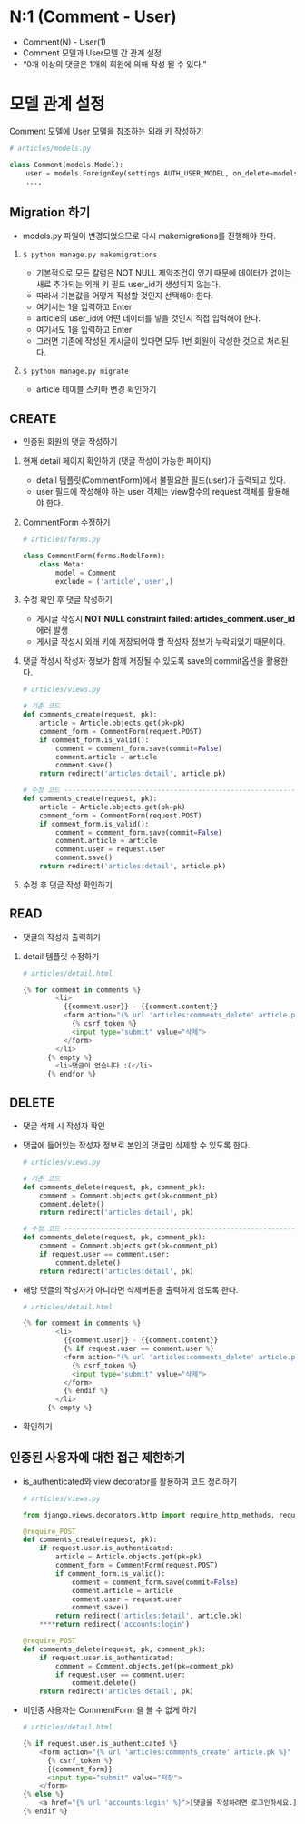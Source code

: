 # N:1 (Comment - User)

- Comment(N) - User(1)
- Comment 모델과 User모델 간 관계 설정
- “0개 이상의 댓글은 1개의 회원에 의해 작성 될 수 있다.”

# 모델 관계 설정

Comment 모델에 User 모델을 참조하는 외래 키 작성하기

```python
# articles/models.py

class Comment(models.Model):
    user = models.ForeignKey(settings.AUTH_USER_MODEL, on_delete=models.CASCADE)
	...,
```

## Migration 하기

- models.py 파일이 변경되었으므로 다시 makemigrations를 진행해야 한다.
1. `$ python manage.py makemigrations`
   
    - 기본적으로 모든 칼럼은 NOT NULL 제약조건이 있기 때문에 데이터가 없이는 새로 추가되는 외래 키 필드 user_id가 생성되지 않는다.
    - 따라서  기본값을 어떻게 작성할 것인지 선택해야 한다.
    - 여기서는 1을 입력하고 Enter
    - article의 user_id에 어떤 데이터를 넣을 것인지 직접 입력해야 한다.
    - 여기서도 1을 입력하고 Enter
    - 그러면 기존에 작성된 게시글이 있다면 모두 1번 회원이 작성한 것으로 처리된다.
2. `$ python manage.py migrate`
    - article 테이블 스키마 변경 확인하기
    

## CREATE

- 인증된 회원의 댓글 작성하기
1. 현재 detail 페이지 확인하기 (댓글 작성이 가능한 페이지)
    
    - detail 템플릿(CommentForm)에서 불필요한 필드(user)가 출력되고 있다.
    - user 필드에 작성해야 하는 user 객체는 view함수의 request 객체를 활용해야 한다.
    
2. CommentForm 수정하기
    
    ```python
    # articles/forms.py
    
    class CommentForm(forms.ModelForm):
        class Meta:
            model = Comment
            exclude = ('article','user',)
    ```
    

1. 수정 확인 후 댓글 작성하기
     
    - 게시글 작성시 **NOT NULL constraint failed: articles_comment.user_id** 에러 발생
    - 게시글 작성시 외래 키에 저장되어야 할 작성자 정보가 누락되었기 때문이다.

1. 댓글 작성시 작성자 정보가 함께 저장될 수 있도록 save의 commit옵션을 활용한다.
    
    ```python
    # articles/views.py
    
    # 기존 코드
    def comments_create(request, pk):
        article = Article.objects.get(pk=pk)
        comment_form = CommentForm(request.POST)
        if comment_form.is_valid():
            comment = comment_form.save(commit=False)
            comment.article = article
            comment.save()
        return redirect('articles:detail', article.pk)
    
    # 수정 코드 ------------------------------------------------------------------
    def comments_create(request, pk):
        article = Article.objects.get(pk=pk)
        comment_form = CommentForm(request.POST)
        if comment_form.is_valid():
            comment = comment_form.save(commit=False)
            comment.article = article
            comment.user = request.user
            comment.save()
        return redirect('articles:detail', article.pk)
    ```
    
2. 수정 후 댓글 작성 확인하기
   

## READ

- 댓글의 작성자 출력하기
1. detail 템플릿 수정하기
    
    ```python
    # articles/detail.html
    
    {% for comment in comments %}
            <li>
              {{comment.user}} - {{comment.content}}
              <form action="{% url 'articles:comments_delete' article.pk comment.pk%}" method="POST">
                {% csrf_token %}
                <input type="submit" value="삭제">
              </form>
            </li>
          {% empty %}
            <li>댓글이 없습니다 :(</li>
          {% endfor %}
    ```
     

## DELETE

- 댓글 삭제 시 작성자 확인
- 댓글에 들어있는 작성자 정보로 본인의 댓글만 삭제할 수 있도록 한다.
    
    ```python
    # articles/views.py
    
    # 기존 코드
    def comments_delete(request, pk, comment_pk):
        comment = Comment.objects.get(pk=comment_pk)
        comment.delete()
        return redirect('articles:detail', pk)
    
    # 수정 코드 ------------------------------------------------------------------
    def comments_delete(request, pk, comment_pk):
        comment = Comment.objects.get(pk=comment_pk)
        if request.user == comment.user:
            comment.delete()
        return redirect('articles:detail', pk)
    ```
    
- 해당 댓글의 작성자가 아니라면 삭제버튼을 출력하지 않도록 한다.
    
    ```python
    # articles/detail.html
    
    {% for comment in comments %}
            <li>
              {{comment.user}} - {{comment.content}}
              {% if request.user == comment.user %}
              <form action="{% url 'articles:comments_delete' article.pk comment.pk%}" method="POST">
                {% csrf_token %}
                <input type="submit" value="삭제">
              </form>
              {% endif %}
            </li>
          {% empty %}
    ```
    
- 확인하기
    
    
   

## 인증된 사용자에 대한 접근 제한하기

- is_authenticated와 view decorator를 활용하여 코드 정리하기
    
    ```python
    # articles/views.py
    
    from django.views.decorators.http import require_http_methods, require_POST
    
    @require_POST
    def comments_create(request, pk):
        if request.user.is_authenticated:
            article = Article.objects.get(pk=pk)
            comment_form = CommentForm(request.POST)
            if comment_form.is_valid():
                comment = comment_form.save(commit=False)
                comment.article = article
                comment.user = request.user
                comment.save()
            return redirect('articles:detail', article.pk)
        ****return redirect('accounts:login')
    
    @require_POST
    def comments_delete(request, pk, comment_pk):
        if request.user.is_authenticated:
            comment = Comment.objects.get(pk=comment_pk)
            if request.user == comment.user:
                comment.delete()
        return redirect('articles:detail', pk)
    ```
    
- 비인증 사용자는 CommentForm 을 볼 수 없게 하기
    
    ```python
    # articles/detail.html
    
    {% if request.user.is_authenticated %}
        <form action="{% url 'articles:comments_create' article.pk %}" method="POST">
          {% csrf_token %}
          {{comment_form}}
          <input type="submit" value="저장">
        </form>
    {% else %}
        <a href="{% url 'accounts:login' %}">[댓글을 작성하려면 로그인하세요.]</a>
    {% endif %}
    ```